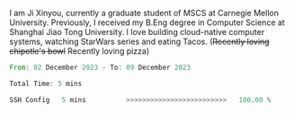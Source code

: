 I am Ji Xinyou, currently a graduate student of MSCS at Carnegie Mellon University. Previously, I received my B.Eng degree in Computer Science at Shanghai Jiao Tong University.
I love building cloud-native computer systems, watching StarWars series and eating Tacos. (~~Recently loving chipotle's bowl~~ Recently loving pizza)

<!--START_SECTION:waka-->

```rust
From: 02 December 2023 - To: 09 December 2023

Total Time: 5 mins

SSH Config   5 mins          >>>>>>>>>>>>>>>>>>>>>>>>>   100.00 %
```

<!--END_SECTION:waka-->

